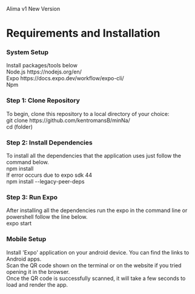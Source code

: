 Alima v1
 New Version <br>
<h1>Requirements and Installation</h1>
<h3>System Setup</h3>
Install packages/tools below<br>
Node.js https://nodejs.org/en/<br>
Expo https://docs.expo.dev/workflow/expo-cli/<br>
Npm
<h3>Step 1: Clone Repository</h3>
To begin, clone this repository to a local directory of your choice:<br>
git clone https://github.com/kentromansB/minNa/<br>
cd (folder)
<h3>Step 2: Install Dependencies</h3>
To install all the dependencies that the application uses just follow the command below.<br>
npm install<br>
If error occurs due to expo sdk 44<br>
npm install --legacy-peer-deps
<h3>Step 3: Run Expo</h3>
After installing all the dependencies run the expo in the command line or powershell follow the line below.<br>
	expo start

<h3>Mobile Setup</h3>
Install 'Expo' application on your android device. You can find the links to Android apps.<br>
Scan the QR code shown on the terminal or on the website if you tried opening it in the browser.<br>
Once the QR code is successfully scanned, it will take a few seconds to load and render the app.<br>
